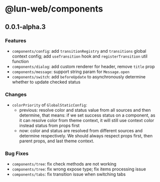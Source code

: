# @lun-web/components

## 0.0.1-alpha.3

### Features

- `components/config`: add `transitionRegistry` and `transitions` global context config; add `useTransition` hook and `registerTransition` util function
- `components/dialog`: add custom renderer for header, remove `title` prop
- `components/message`: support string param for `Message.open`
- `components/switch`: add `beforeUpdate` to asynchronously determine whether to update checked status
### Changes

- `colorPriority` of `GlobalStaticConfig`:
  - previous: resolve color and status value from all sources and then determine, that means: if we set success status on a component, as it can resolve color from theme context, it will still use context color instead status from props first
  - now: color and status are resolved from different sources and determine respectively. We should always respect props first, then parent props, and last theme context.

### Bug Fixes

- `components/tree`: fix check methods are not working
- `components/tree`: fix wrong expose type; fix items processing issue
- `components/tabs`: fix transition issue when switching tabs
